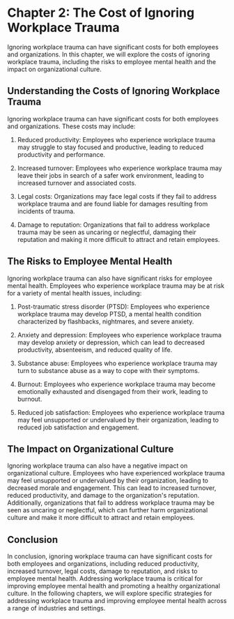 Chapter 2: The Cost of Ignoring Workplace Trauma
================================================

Ignoring workplace trauma can have significant costs for both employees and organizations. In this chapter, we will explore the costs of ignoring workplace trauma, including the risks to employee mental health and the impact on organizational culture.

Understanding the Costs of Ignoring Workplace Trauma
----------------------------------------------------

Ignoring workplace trauma can have significant costs for both employees and organizations. These costs may include:

1. Reduced productivity: Employees who experience workplace trauma may struggle to stay focused and productive, leading to reduced productivity and performance.

2. Increased turnover: Employees who experience workplace trauma may leave their jobs in search of a safer work environment, leading to increased turnover and associated costs.

3. Legal costs: Organizations may face legal costs if they fail to address workplace trauma and are found liable for damages resulting from incidents of trauma.

4. Damage to reputation: Organizations that fail to address workplace trauma may be seen as uncaring or neglectful, damaging their reputation and making it more difficult to attract and retain employees.

The Risks to Employee Mental Health
-----------------------------------

Ignoring workplace trauma can also have significant risks for employee mental health. Employees who experience workplace trauma may be at risk for a variety of mental health issues, including:

1. Post-traumatic stress disorder (PTSD): Employees who experience workplace trauma may develop PTSD, a mental health condition characterized by flashbacks, nightmares, and severe anxiety.

2. Anxiety and depression: Employees who experience workplace trauma may develop anxiety or depression, which can lead to decreased productivity, absenteeism, and reduced quality of life.

3. Substance abuse: Employees who experience workplace trauma may turn to substance abuse as a way to cope with their symptoms.

4. Burnout: Employees who experience workplace trauma may become emotionally exhausted and disengaged from their work, leading to burnout.

5. Reduced job satisfaction: Employees who experience workplace trauma may feel unsupported or undervalued by their organization, leading to reduced job satisfaction and engagement.

The Impact on Organizational Culture
------------------------------------

Ignoring workplace trauma can also have a negative impact on organizational culture. Employees who have experienced workplace trauma may feel unsupported or undervalued by their organization, leading to decreased morale and engagement. This can lead to increased turnover, reduced productivity, and damage to the organization's reputation. Additionally, organizations that fail to address workplace trauma may be seen as uncaring or neglectful, which can further harm organizational culture and make it more difficult to attract and retain employees.

Conclusion
----------

In conclusion, ignoring workplace trauma can have significant costs for both employees and organizations, including reduced productivity, increased turnover, legal costs, damage to reputation, and risks to employee mental health. Addressing workplace trauma is critical for improving employee mental health and promoting a healthy organizational culture. In the following chapters, we will explore specific strategies for addressing workplace trauma and improving employee mental health across a range of industries and settings.
